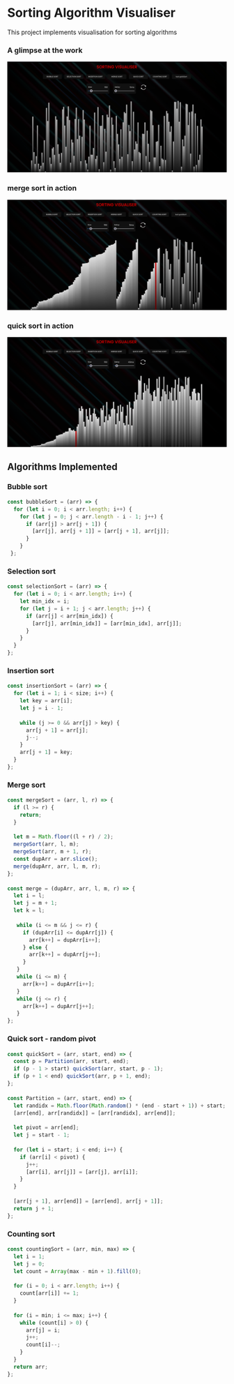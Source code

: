 # Sorting Algorithm Visualiser
This project implements visualisation for sorting algorithms

### A glimpse at the work 
![Main Page](./glimpses/glimpse.png)

### merge sort in action
![Main Page](./glimpses/merge_sort.png)

### quick sort in action
![Main Page](./glimpses/quick_sort.png)

## Algorithms Implemented
### Bubble sort
  ```js
  const bubbleSort = (arr) => {
    for (let i = 0; i < arr.length; i++) {
      for (let j = 0; j < arr.length - i - 1; j++) {
        if (arr[j] > arr[j + 1]) {
          [arr[j], arr[j + 1]] = [arr[j + 1], arr[j]];
        }
      }
   };

  ```
### Selection sort
  ```js
  const selectionSort = (arr) => {
    for (let i = 0; i < arr.length; i++) {
      let min_idx = i;
      for (let j = i + 1; j < arr.length; j++) {
        if (arr[j] < arr[min_idx]) {
          [arr[j], arr[min_idx]] = [arr[min_idx], arr[j]];
        }
      }
    }
  };

  ```
### Insertion sort
  ```js
  const insertionSort = (arr) => {
    for (let i = 1; i < size; i++) {
      let key = arr[i];
      let j = i - 1;

      while (j >= 0 && arr[j] > key) {
        arr[j + 1] = arr[j];
        j--;
      }
      arr[j + 1] = key;
    }
  };

  ```
### Merge sort
  ```js
  const mergeSort = (arr, l, r) => {
    if (l >= r) {
      return;
    }

    let m = Math.floor((l + r) / 2);
    mergeSort(arr, l, m);
    mergeSort(arr, m + 1, r);
    const dupArr = arr.slice();
    merge(dupArr, arr, l, m, r);
  };

  const merge = (dupArr, arr, l, m, r) => {
    let i = l;
    let j = m + 1;
    let k = l;
  
     while (i <= m && j <= r) {
       if (dupArr[i] <= dupArr[j]) {
         arr[k++] = dupArr[i++];
       } else {
         arr[k++] = dupArr[j++];
       }
     }
     while (i <= m) {
       arr[k++] = dupArr[i++];
     }
     while (j <= r) {
       arr[k++] = dupArr[j++];
     }
  };
  ```
### Quick sort - random pivot
  ```js
  const quickSort = (arr, start, end) => {
    const p = Partition(arr, start, end);
    if (p - 1 > start) quickSort(arr, start, p - 1);
    if (p + 1 < end) quickSort(arr, p + 1, end);
  };

  const Partition = (arr, start, end) => {
    let randidx = Math.floor(Math.random() * (end - start + 1)) + start;
    [arr[end], arr[randidx]] = [arr[randidx], arr[end]];

    let pivot = arr[end];
    let j = start - 1;

    for (let i = start; i < end; i++) {
      if (arr[i] < pivot) {
        j++;
        [arr[i], arr[j]] = [arr[j], arr[i]];
      }
    }

    [arr[j + 1], arr[end]] = [arr[end], arr[j + 1]];
    return j + 1;
  };

  ```
### Counting sort
  ```js
  const countingSort = (arr, min, max) => {
    let i = 1;
    let j = 0;
    let count = Array(max - min + 1).fill(0);

    for (i = 0; i < arr.length; i++) {
      count[arr[i]] += 1;
    }

    for (i = min; i <= max; i++) {
      while (count[i] > 0) {
        arr[j] = i;
        j++;
        count[i]--;
      }
    }
    return arr;
  };

  ```

